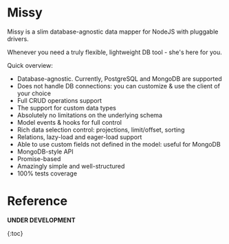 Missy
=====

Missy is a slim database-agnostic data mapper for NodeJS with pluggable drivers.

Whenever you need a truly flexible, lightweight DB tool - she's here for you.

Quick overview:

* Database-agnostic. Currently, PostgreSQL and MongoDB are supported
* Does not handle DB connections: you can customize & use the client of your choice
* Full CRUD operations support
* The support for custom data types
* Absolutely no limitations on the underlying schema
* Model events & hooks for full control
* Rich data selection control: projections, limit/offset, sorting
* Relations, lazy-load and eager-load support
* Able to use custom fields not defined in the model: useful for MongoDB
* MongoDB-style API
* Promise-based
* Amazingly simple and well-structured
* 100% tests coverage

Reference
=========

**UNDER DEVELOPMENT**

{:toc}

